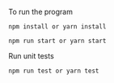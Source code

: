

To run the program

```
npm install or yarn install

npm run start or yarn start

```

Run unit tests

```
npm run test or yarn test
```


